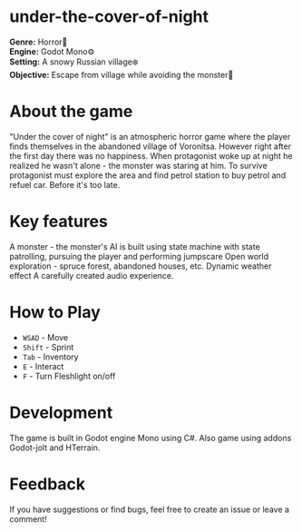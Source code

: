 # under-the-cover-of-night
**Genre:** Horror👹 <br>
**Engine:** Godot Mono⚙️ <br>
**Setting:** A snowy Russian village❄️<br>
**Objective:** Escape from village while avoiding the monster🏃 <br>

# About the game
"Under the cover of night" is an atmospheric horror game where the player finds themselves in the abandoned village of Voronitsa. However right after the first day there was no happiness. When protagonist woke up at night he realized he wasn't alone - the monster was staring at him. To survive protagonist must explore the area and find petrol station to buy petrol and refuel car. Before it's too late.

# Key features 
A monster - the monster's AI is built using state machine with state patrolling, pursuing the player and performing jumpscare
Open world exploration - spruce forest, abandoned houses, etc.
Dynamic weather effect 
A carefully created audio experience.

# How to Play
- `WSAD` - Move <br>
- `Shift` - Sprint <br>
- `Tab` - Inventory <br>
- `E` - Interact <br>
- `F` - Turn Fleshlight on/off <br>

# Development
The game is built in Godot engine Mono using C#. Also game using addons Godot-jolt and HTerrain.

# Feedback
If you have suggestions or find bugs, feel free to create an issue or leave a comment!
